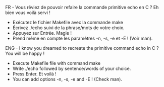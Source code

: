FR - Vous rêviez de pouvoir refaire la commande primitive echo en C ?
Eh bien vous voilà servi !

- Exécutez le fichier Makefile avec la commande make
- Écrivez ./echo suivi de la phrase/mots de votre choix.
- Appuyez sur Entrée. Magie !
- Prend même en compte les paramètres -n, -s, -e et -E ! (Voir man).

ENG - I know you dreamed to recreate the primitive command echo in C ?
You will be happy !

- Execute Makefile file with command make
- Write ./echo followed by sentence/words of your choice.
- Press Enter. Et voilà !
- You can add options -n, -s, -e and -E ! (Check man).
